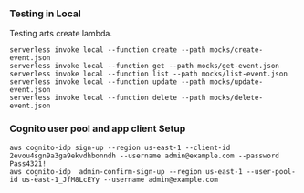 ### Testing in Local

Testing arts create lambda.

```
serverless invoke local --function create --path mocks/create-event.json
serverless invoke local --function get --path mocks/get-event.json
serverless invoke local --function list --path mocks/list-event.json
serverless invoke local --function update --path mocks/update-event.json
serverless invoke local --function delete --path mocks/delete-event.json
```

### Cognito user pool and app client Setup

```
aws cognito-idp sign-up --region us-east-1 --client-id 2evou4sgn9a3ga9ekvdhbonndh --username admin@example.com --password Pass4321!
aws cognito-idp  admin-confirm-sign-up --region us-east-1 --user-pool-id us-east-1_JfM8LcEYy --username admin@example.com
```
